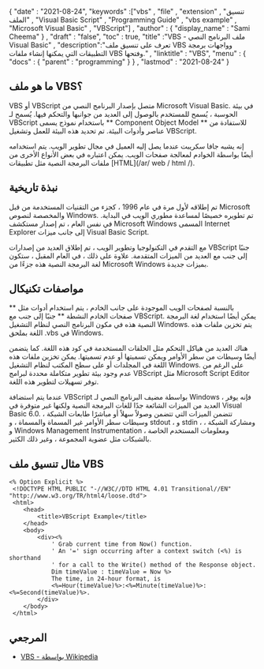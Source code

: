 {
  "date" : "2021-08-24", 
  "keywords" :["vbs" , "file" , "extension" , "تنسيق الملف" , "Visual Basic Script" , "Programming Guide" , "vbs example" , "Microsoft Visual Basic" , "VBScript"] ,
  "author" : {
    "display_name" : "Sami Cheema"
} ,
  "draft" : "false",
  "toc" : true,
  "title" :"VBS - ملف البرنامج النصي Visual Basic" ,
  "description":"تعرف على تنسيق ملف VBS وواجهات برمجة التطبيقات التي يمكنها إنشاء ملفات VBS وفتحها." ,
  "linktitle" : "VBS",
  "menu" : {
    "docs" : {
      "parent" : "programming"
}
} ,
  "lastmod" : "2021-08-24"
}

## ما هو ملف VBS؟

VBS أو VBScript متصل بإصدار البرنامج النصي من Microsoft Visual Basic. في بيئة الحوسبة ، يُسمح للمستخدم بالوصول إلى العديد من جوانبها والتحكم فيها. يُسمح لـ VBScript باستخدام نموذج يسمى ** Component Object Model ** للاستفادة من عناصر وأدوات البيئة. تم تحديد هذه البيئة للعمل وتشغيل VBScript.

إنه يشبه جافا سكريبت عندما يصل إليه العميل في مجال تطوير الويب. يتم استخدامه أيضًا بواسطة الخوادم لمعالجة صفحات الويب. يمكن اعتباره في بعض الأنواع الأخرى من ملفات البرمجة النصية مثل تطبيقات [HTML](/ar/ web / html /).


## نبذة تاريخية ##

تم إطلاقه لأول مرة في عام 1996 ، كجزء من التقنيات المستخدمة من قبل Microsoft والمخصصة لنصوص Windows. تم تطويره خصيصًا لمساعدة مطوري الويب في البداية. في نفس العام ، تم إصدار مستكشف Microsoft Windows المسمى Internet Explorer إلى جانب ميزات Visual Basic Script.

مع التقدم في التكنولوجيا وتطوير الويب ، تم إطلاق العديد من إصدارات VBScript جنبًا إلى جنب مع العديد من الميزات المتقدمة. علاوة على ذلك ، في العام المقبل ، ستكون لغة البرمجة النصية هذه جزءًا من Microsoft Windows بميزات جديدة.

## مواصفات تكنيكال ##

بالنسبة لصفحات الويب الموجودة على جانب الخادم ، يتم استخدام أدوات مثل ** صفحات الخادم النشطة ** جنبًا إلى جنب مع VBScript. يمكن أيضًا استخدام لغة البرمجة النصية هذه في مكون البرنامج النصي لنظام التشغيل Windows. يتم تخزين ملفات هذه اللغة بملحق .vbs في Windows.

هناك العديد من هياكل التحكم مثل الحلقات المستخدمة في كود هذه اللغة. كما يتضمن أيضًا وسيطات من سطر الأوامر ويمكن تسميتها أو عدم تسميتها. يمكن تخزين ملفات هذه اللغة في المجلدات أو على سطح المكتب لنظام التشغيل Windows. على الرغم من عدم وجود بيئة تطوير متكاملة محددة لبرامج VBScript مثل Microsoft Script Editor توفر تسهيلات لتطوير هذه اللغة.

عندما يتم استضافة VBScript بواسطة مضيف البرنامج النصي لـ Windows ، فإنه يوفر العديد من الميزات الشائعة جدًا للغات البرمجة النصية ولكنها غير متوفرة في Visual Basic 6.0. تتضمن الميزات التي تتضمن وصولاً سهلاً أو مباشرًا طابعات الشبكة ، وسيطات سطر الأوامر غير المسماة والمسماة ، و stdout ، و stdin ، ومشاركة الشبكة ، و Windows Management Instrumentation ، ومعلومات المستخدم الخاصة بالشبكات مثل عضوية المجموعة ، وغير ذلك الكثير.

## مثال تنسيق ملف VBS ##

```
<% Option Explicit %>
 <!DOCTYPE HTML PUBLIC "-//W3C//DTD HTML 4.01 Transitional//EN" "http://www.w3.org/TR/html4/loose.dtd">
 <html>
 	<head>
 		<title>VBScript Example</title>
 	</head>
 	<body>
 		<div><% 
 			' Grab current time from Now() function.
 			' An '=' sign occurring after a context switch (<%) is shorthand 
 			' for a call to the Write() method of the Response object.
 			Dim timeValue : timeValue = Now %>
 			The time, in 24-hour format, is 
 			<%=Hour(timeValue)%>:<%=Minute(timeValue)%>:<%=Second(timeValue)%>.
 		</div>
 	</body>
 </html>
```

## المرجعي ##

* [VBS - بواسطة Wikipedia](https://en.wikipedia.org/wiki/VBScript)



